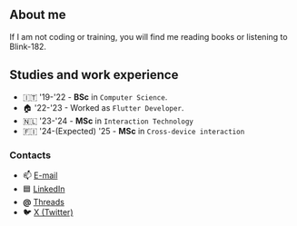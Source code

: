 ## About me
If I am not coding or training, you will find me reading books or listening to Blink-182.
<br>

## Studies and work experience
- 🇮🇹 '19-'22 - **BSc** in `Computer Science`. 
- 🏠 '22-'23 - Worked as `Flutter Developer`.
- 🇳🇱 '23-'24 - **MSc** in `Interaction Technology`
- 🇫🇮 '24-(Expected) '25 - **MSc** in `Cross-device interaction`

### Contacts
- 📫 [E-mail](mailto:gianlucaromeo@outlook.com)
- 🟦 [LinkedIn](https://www.linkedin.com/in/gianluca-romeo/)
- **@** [Threads](https://www.threads.net/@__gianluc4)
- 🐦 [X (Twitter)](https://twitter.com/__gianluc4)
<br>
